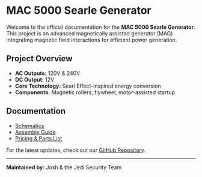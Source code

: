 # MAC 5000 Searle Generator

Welcome to the official documentation for the **MAC 5000 Searle Generator**. This project is an advanced magnetically assisted generator (MAG) integrating magnetic field interactions for efficient power generation.

## **Project Overview**
- **AC Outputs:** 120V & 240V
- **DC Output:** 12V
- **Core Technology:** Searl Effect-inspired energy conversion
- **Components:** Magnetic rollers, flywheel, motor-assisted startup

## **Documentation**
- [Schematics](./schematics)
- [Assembly Guide](./assembly)
- [Pricing & Parts List](./files)

For the latest updates, check out our [GitHub Repository](https://github.com/JediSecX/MAC5000-Searle-Generator).

---
**Maintained by:** Josh & the Jedi Security Team

